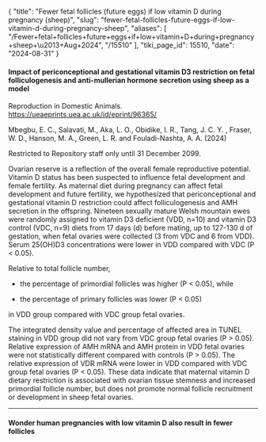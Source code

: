 {
  "title": "Fewer fetal follicles (future eggs) if low vitamin D during pregnancy (sheep)",
  "slug": "fewer-fetal-follicles-future-eggs-if-low-vitamin-d-during-pregnancy-sheep",
  "aliases": [
    "/Fewer+fetal+follicles+future+eggs+if+low+vitamin+D+during+pregnancy+sheep+\u2013+Aug+2024",
    "/15510"
  ],
  "tiki_page_id": 15510,
  "date": "2024-08-31"
}


#### Impact of periconceptional and gestational vitamin D3 restriction on fetal folliculogenesis and anti-mullerian hormone secretion using sheep as a model

Reproduction in Domestic Animals. https://ueaeprints.uea.ac.uk/id/eprint/96365/

Mbegbu, E. C., Salavati, M., Aka, L. O., Obidike, I. R., Tang, J. C. Y. , Fraser, W. D., Hanson, M. A., Green, L. R. and Fouladi-Nashta, A. A. (2024)  

Restricted to Repository staff only until 31 December 2099.

Ovarian reserve is a reflection of the overall female reproductive potential. Vitamin D status has been suspected to influence fetal development and female fertility. As maternal diet during pregnancy can affect fetal development and future fertility, we hypothesized that periconceptional and gestational vitamin D restriction could affect folliculogenesis and AMH secretion in the offspring. Nineteen sexually mature Welsh mountain ewes were randomly assigned to vitamin D3 deficient (VDD, n=10) and vitamin D3 control (VDC, n=9) diets from 17 days (d) before mating, up to 127-130 d of gestation, when fetal ovaries were collected (3 from VDC and 6 from VDD). Serum 25(OH)D3 concentrations were lower in VDD compared with VDC (P < 0.05). 

Relative to total follicle number, 

* the percentage of primordial follicles was higher (P < 0.05), while

* the percentage of primary follicles was lower (P < 0.05) 

in VDD group compared with VDC group fetal ovaries. 

The integrated density value and percentage of affected area in TUNEL staining in VDD group did not vary from VDC group fetal ovaries (P > 0.05). Relative expression of AMH mRNA and AMH protein in VDD fetal ovaries were not statistically different compared with controls (P > 0.05). The relative expression of VDR mRNA were lower in VDD compared with VDC group fetal ovaries (P < 0.05). These data indicate that maternal vitamin D dietary restriction is associated with ovarian tissue stemness and increased primordial follicle number, but does not promote normal follicle recruitment or development in sheep fetal ovaries.

---

#### Wonder human pregnancies with low vitamin D also result in fewer follicles

